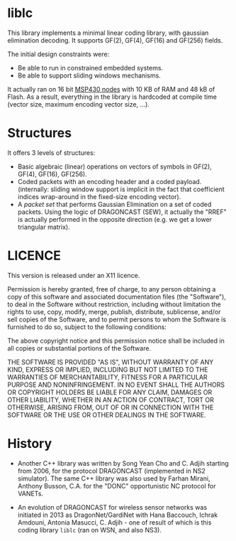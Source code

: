 # liblc

This library implements a minimal linear coding library, with gaussian
elimination decoding. It supports GF(2), GF(4), GF(16) and GF(256) fields.

The initial design constraints were:
- Be able to run in constrained embedded systems.
- Be able to support sliding windows mechanisms.

It actually ran on 16 bit [MSP430 nodes](https://www.iot-lab.info/hardware/wsn430/) with 10 KB of RAM and 48 kB of Flash.
As a result, everything in the library is hardcoded at compile time (vector size, maximum encoding vector size, ...).

# Structures

It offers 3 levels of structures:
- Basic algebraic (linear) operations on vectors of symbols in GF(2), GF(4), GF(16), GF(256). 
- Coded packets with an encoding header and a coded payload. (internally: sliding window support is implicit in the fact that coefficient indices wrap-around in the fixed-size encoding vector).
- A *packet set* that performs Gaussian Elimination on a set of coded packets. Using the logic of DRAGONCAST (SEW), it actually the "RREF" is actually performed in the opposite direction (e.g. we get a lower triangular matrix).

# LICENCE

This version is released under an X11 licence.

Permission is hereby granted, free of charge, to any person obtaining
a copy of this software and associated documentation files (the
"Software"), to deal in the Software without restriction, including
without limitation the rights to use, copy, modify, merge, publish,
distribute, sublicense, and/or sell copies of the Software, and to
permit persons to whom the Software is furnished to do so, subject to
the following conditions:

The above copyright notice and this permission notice shall be
included in all copies or substantial portions of the Software.

THE SOFTWARE IS PROVIDED "AS IS", WITHOUT WARRANTY OF ANY KIND,
EXPRESS OR IMPLIED, INCLUDING BUT NOT LIMITED TO THE WARRANTIES OF
MERCHANTABILITY, FITNESS FOR A PARTICULAR PURPOSE AND
NONINFRINGEMENT. IN NO EVENT SHALL THE AUTHORS OR COPYRIGHT HOLDERS BE
LIABLE FOR ANY CLAIM, DAMAGES OR OTHER LIABILITY, WHETHER IN AN ACTION
OF CONTRACT, TORT OR OTHERWISE, ARISING FROM, OUT OF OR IN CONNECTION
WITH THE SOFTWARE OR THE USE OR OTHER DEALINGS IN THE SOFTWARE.

# History

- Another C++ library was written by Song Yean Cho and C. Adjih starting from 2006, for the protocol DRAGONCAST (implemented in NS2 simulator). The same C++ library was also used by Farhan Mirani, Anthony Busson, C.A. for the "DONC" opportunistic NC protocol for VANETs.

- An evolution of DRAGONCAST for wireless sensor networks was initiated in 2013 as DragonNet/GardiNet with Hana Baccouch, Ichrak Amdouni, Antonia Masucci, C. Adjih - one of result of which is this coding library `liblc` (ran on WSN, and also NS3).
